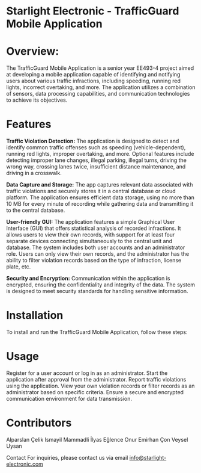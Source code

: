 # Starlight Electronic - TrafficGuard Mobile Application

# Overview:
The TrafficGuard Mobile Application is a senior year EE493-4 project aimed at developing a mobile application capable of identifying and notifying users about various traffic infractions, including speeding, running red lights, incorrect overtaking, and more. The application utilizes a combination of sensors, data processing capabilities, and communication technologies to achieve its objectives.

# Features

**Traffic Violation Detection:** The application is designed to detect and identify common traffic offenses such as speeding (vehicle-dependent), running red lights, improper overtaking, and more. Optional features include detecting improper lane changes, illegal parking, illegal turns, driving the wrong way, crossing lanes twice, insufficient distance maintenance, and driving in a crosswalk.

**Data Capture and Storage:** The app captures relevant data associated with traffic violations and securely stores it in a central database or cloud platform. The application ensures efficient data storage, using no more than 10 MB for every minute of recording while gathering data and transmitting it to the central database.

**User-friendly GUI:** The application features a simple Graphical User Interface (GUI) that offers statistical analysis of recorded infractions. It allows users to view their own records, with support for at least four separate devices connecting simultaneously to the central unit and database. The system includes both user accounts and an administrator role. Users can only view their own records, and the administrator has the ability to filter violation records based on the type of infraction, license plate, etc.

**Security and Encryption:** Communication within the application is encrypted, ensuring the confidentiality and integrity of the data. The system is designed to meet security standards for handling sensitive information.

# Installation
To install and run the TrafficGuard Mobile Application, follow these steps:


# Usage
Register for a user account or log in as an administrator.
Start the application after approval from the administrator.
Report traffic violations using the application.
View your own violation records or filter records as an administrator based on specific criteria.
Ensure a secure and encrypted communication environment for data transmission.

# Contributors

Alparslan Çelik
Ismayil Mammadli
İlyas Eğlence
Onur Emirhan Çon
Veysel Uysan

Contact
For inquiries, please contact us via email info@starlight-electronic.com

